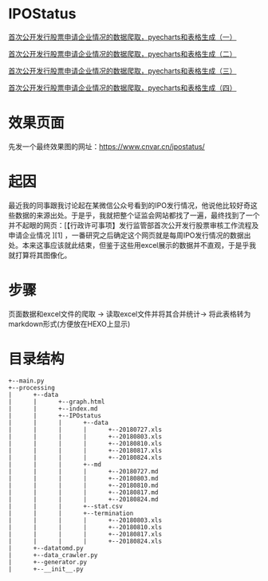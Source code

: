 # IPOStatus

[首次公开发行股票申请企业情况的数据爬取，pyecharts和表格生成（一）](http://bingwong.org/2018/08/26/103.html)

[首次公开发行股票申请企业情况的数据爬取，pyecharts和表格生成（二）](http://bingwong.org/2018/08/26/104.html)

[首次公开发行股票申请企业情况的数据爬取，pyecharts和表格生成（三）](http://bingwong.org/2018/08/26/105.html)

[首次公开发行股票申请企业情况的数据爬取，pyecharts和表格生成（四）](http://bingwong.org/2018/08/26/106.html)

# 效果页面
先发一个最终效果图的网址：https://www.cnvar.cn/ipostatus/

# 起因
最近我的同事跟我讨论起在某微信公众号看到的IPO发行情况，他说他比较好奇这些数据的来源出处。于是乎，我就把整个证监会网站都找了一遍，最终找到了一个并不起眼的网页：[【行政许可事项】发行监管部首次公开发行股票审核工作流程及申请企业情况 ][1] ，一番研究之后确定这个网页就是每周IPO发行情况的数据出处。本来这事应该就此结束，但鉴于这些用excel展示的数据并不直观，于是乎我就打算将其图像化。

# 步骤
页面数据和excel文件的爬取 -> 读取excel文件并将其合并统计-> 将此表格转为markdown形式(方便放在HEXO上显示) 

# 目录结构
```
+--main.py
+--processing
|      +--data
|      |      +--graph.html
|      |      +--index.md
|      |      +--IPOstatus
|      |      |      +--data
|      |      |      |      +--20180727.xls
|      |      |      |      +--20180803.xls
|      |      |      |      +--20180810.xls
|      |      |      |      +--20180817.xls
|      |      |      |      +--20180824.xls
|      |      |      +--md
|      |      |      |      +--20180727.md
|      |      |      |      +--20180803.md
|      |      |      |      +--20180810.md
|      |      |      |      +--20180817.md
|      |      |      |      +--20180824.md
|      |      |      +--stat.csv
|      |      |      +--termination
|      |      |      |      +--20180803.xls
|      |      |      |      +--20180810.xls
|      |      |      |      +--20180817.xls
|      |      |      |      +--20180824.xls
|      +--datatomd.py
|      +--data_crawler.py
|      +--generator.py
|      +--__init__.py
```
